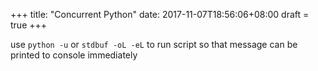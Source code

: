 +++
title: "Concurrent Python"
date: 2017-11-07T18:56:06+08:00
draft = true
+++

use `python -u` or `stdbuf -oL -eL` to run script so that message can be printed to console immediately
